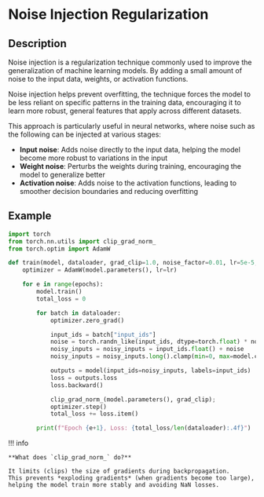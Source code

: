 # Noise Injection Regularization

## Description

Noise injection is a regularization technique commonly used to improve the generalization of machine learning models.
By adding a small amount of noise to the input data, weights, or activation functions.

Noise injection helps prevent overfitting, the technique forces the model to be less reliant on specific patterns in the training data, encouraging it to learn more robust, general features that apply across different datasets.

This approach is particularly useful in neural networks, where noise such as the following can be injected at various stages:

- **Input noise**: Adds noise directly to the input data, helping the model become more robust to variations in the input
- **Weight noise**: Perturbs the weights during training, encouraging the model to generalize better
- **Activation noise**: Adds noise to the activation functions, leading to smoother decision boundaries and reducing overfitting

## Example

```python
import torch
from torch.nn.utils import clip_grad_norm_
from torch.optim import AdamW

def train(model, dataloader, grad_clip=1.0, noise_factor=0.01, lr=5e-5, epochs=3):
    optimizer = AdamW(model.parameters(), lr=lr)

    for e in range(epochs):
        model.train()
        total_loss = 0

        for batch in dataloader:
            optimizer.zero_grad()

            input_ids = batch["input_ids"]
            noise = torch.randn_like(input_ids, dtype=torch.float) * noise_factor
            noisy_inputs = noisy_inputs = input_ids.float() + noise
            noisy_inputs = noisy_inputs.long().clamp(min=0, max=model.config.vocab_size - 1)

            outputs = model(input_ids=noisy_inputs, labels=input_ids)
            loss = outputs.loss
            loss.backward()

            clip_grad_norm_(model.parameters(), grad_clip);
            optimizer.step()
            total_loss += loss.item()

        print(f"Epoch {e+1}, Loss: {total_loss/len(dataloader):.4f}")
```

!!! info

    **What does `clip_grad_norm_` do?**

    It limits (clips) the size of gradients during backpropagation.
    This prevents *exploding gradients* (when gradients become too large), helping the model train more stably and avoiding NaN losses.
